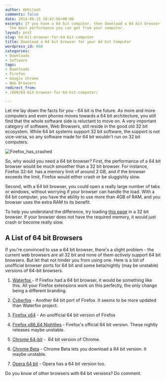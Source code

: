 ```yaml
---
author: Abhilash
comments: false
date: 2014-08-15 10:43:56+00:00
excerpt: If you have a 64 bit computer, then download a 64 bit browser to leverage
  the best performance you can get from your computer.
layout: post
slug: 64-bit-browser-for-64-bit-computer
title: Download a 64 bit browser for your 64 bit Computer
wordpress_id: 660
categories:
- Downloads
- Software
tags:
- Downloads
- Firefox
- Google Chrome
- Web Browsers
redirect_from:
- /660/64-bit-browser-for-64-bit-computer/

---
```


Let me lay down the facts for you - 64 bit is the future. As more and more computers and even phones moves towards a 64 bit architecture, you still find that the whole software side is reluctant to move on. A very important category of software, Web Browsers, still reside in the good old 32 bit ecosystem. While 64 bit systems support 32 bit software, the support is not vice-versa, so any software made for 64 bit wouldn't run on 32 bit computers.

![Firefox_has_crashed](https://techcovered.github.io/images/Firefox_has_crashed.jpg)

So, why would you need a 64 bit browser? First, the performance of a 64 bit browser would be much smoother than a 32 bit browser. For instance, Firefox 32-bit  has a memory limit of around 2 GB, and if the browser exceeds the limit, Firefox would either crash or be sluggishly slow.

Second, with a 64 bit browser, you could open a really large number of tabs or windows, without worrying if your browser can handle the load. With a 64 bit computer, you have the ability to use more than 4GB of RAM, and you browser uses the extra RAM to its benefit.

To help you understand the difference, try loading [this page](http://www.whatwg.org/specs/web-apps/current-work/) in a 32 bit browser. If your browser does not have the required memory, it would just crash or become really slow.


## A List of 64 bit Browsers


If you're convinced to use a 64 bit browser, there's a slight problem - the current web browsers are all 32 bit and none of them _actively_ support 64 bit browsers. But let that not hinder you from using one. Here is a list of unofficial browser ports for 64 bit and some beta/nightly (may be unstable) versions of 64-bit browsers.



	
  1. [Waterfox ](https://www.waterfoxproject.org/)- If Firefox had a 64 bit browser, it would be something like this. All your Firefox extensions work on this perfectly, the only change being a different branding.

	
  2. [Cyberfox](http://sourceforge.net/projects/cyberfox/) - Another 64 bit port of Firefox. It seems to be more updated than Waterfox project.

	
  3. [Firefox x64](http://www.mozilla64bit.com/) - An unofficial 64 bit version of Firefox

	
  4. [Firefox x86_64 Nightlies](http://ftp.mozilla.org/pub/mozilla.org/firefox/nightly/latest-trunk/) - Firefox's official 64 bit version. These nightly releases maybe unstable.

	
  5. [Chrome 64-bit](http://www.chrome64bit.com/) -  64 bit version of Chrome.

	
  6. [Chrome Beta](https://www.google.com/intl/en/chrome/browser/beta.html) - Chrome Beta lets you download a 64 bit version. It maybe unstable.

	
  7. [Opera 64 bit](http://www.opera64bit.com/) - Opera has a 64 bit version too.


Do you know of other browsers with 64 bit versions? Do comment.
